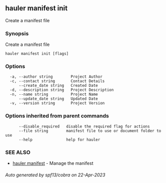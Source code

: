 ## hauler manifest init

Create a manifest file

### Synopsis

Create a manifest file

```
hauler manifest init [flags]
```

### Options

```
  -a, --author string        Project Author
  -c, --contact string       Contact Details
      --create_date string   Created Date
  -d, --description string   Project Description
  -n, --name string          Project Name
      --update_date string   Updated Date
  -v, --version string       Project Version
```

### Options inherited from parent commands

```
      --disable_required   disable the required flag for actions
      --file string        manifest file to use or document folder to use
      --help               help for hauler
```

### SEE ALSO

* [hauler manifest](hauler_manifest.md)	 - Manage the manifest

###### Auto generated by spf13/cobra on 22-Apr-2023
